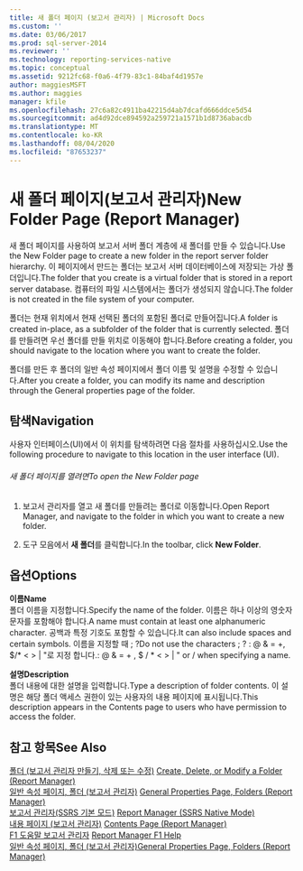 ```yaml
---
title: 새 폴더 페이지 (보고서 관리자) | Microsoft Docs
ms.custom: ''
ms.date: 03/06/2017
ms.prod: sql-server-2014
ms.reviewer: ''
ms.technology: reporting-services-native
ms.topic: conceptual
ms.assetid: 9212fc68-f0a6-4f79-83c1-84baf4d1957e
author: maggiesMSFT
ms.author: maggies
manager: kfile
ms.openlocfilehash: 27c6a82c4911ba42215d4ab7dcafd666ddce5d54
ms.sourcegitcommit: ad4d92dce894592a259721a1571b1d8736abacdb
ms.translationtype: MT
ms.contentlocale: ko-KR
ms.lasthandoff: 08/04/2020
ms.locfileid: "87653237"
---
```

# <a name="new-folder-page-report-manager"></a><span data-ttu-id="b3aec-102">새 폴더 페이지(보고서 관리자)</span><span class="sxs-lookup"><span data-stu-id="b3aec-102">New Folder Page (Report Manager)</span></span>
  <span data-ttu-id="b3aec-103">새 폴더 페이지를 사용하여 보고서 서버 폴더 계층에 새 폴더를 만들 수 있습니다.</span><span class="sxs-lookup"><span data-stu-id="b3aec-103">Use the New Folder page to create a new folder in the report server folder hierarchy.</span></span> <span data-ttu-id="b3aec-104">이 페이지에서 만드는 폴더는 보고서 서버 데이터베이스에 저장되는 가상 폴더입니다.</span><span class="sxs-lookup"><span data-stu-id="b3aec-104">The folder that you create is a virtual folder that is stored in a report server database.</span></span> <span data-ttu-id="b3aec-105">컴퓨터의 파일 시스템에서는 폴더가 생성되지 않습니다.</span><span class="sxs-lookup"><span data-stu-id="b3aec-105">The folder is not created in the file system of your computer.</span></span>  
  
 <span data-ttu-id="b3aec-106">폴더는 현재 위치에서 현재 선택된 폴더의 포함된 폴더로 만들어집니다.</span><span class="sxs-lookup"><span data-stu-id="b3aec-106">A folder is created in-place, as a subfolder of the folder that is currently selected.</span></span> <span data-ttu-id="b3aec-107">폴더를 만들려면 우선 폴더를 만들 위치로 이동해야 합니다.</span><span class="sxs-lookup"><span data-stu-id="b3aec-107">Before creating a folder, you should navigate to the location where you want to create the folder.</span></span>  
  
 <span data-ttu-id="b3aec-108">폴더를 만든 후 폴더의 일반 속성 페이지에서 폴더 이름 및 설명을 수정할 수 있습니다.</span><span class="sxs-lookup"><span data-stu-id="b3aec-108">After you create a folder, you can modify its name and description through the General properties page of the folder.</span></span>  
  
## <a name="navigation"></a><span data-ttu-id="b3aec-109">탐색</span><span class="sxs-lookup"><span data-stu-id="b3aec-109">Navigation</span></span>  
 <span data-ttu-id="b3aec-110">사용자 인터페이스(UI)에서 이 위치를 탐색하려면 다음 절차를 사용하십시오.</span><span class="sxs-lookup"><span data-stu-id="b3aec-110">Use the following procedure to navigate to this location in the user interface (UI).</span></span>  
  
###### <a name="to-open-the-new-folder-page"></a><span data-ttu-id="b3aec-111">새 폴더 페이지를 열려면</span><span class="sxs-lookup"><span data-stu-id="b3aec-111">To open the New Folder page</span></span>  
  
1.  <span data-ttu-id="b3aec-112">보고서 관리자를 열고 새 폴더를 만들려는 폴더로 이동합니다.</span><span class="sxs-lookup"><span data-stu-id="b3aec-112">Open Report Manager, and navigate to the folder in which you want to create a new folder.</span></span>  
  
2.  <span data-ttu-id="b3aec-113">도구 모음에서 **새 폴더**를 클릭합니다.</span><span class="sxs-lookup"><span data-stu-id="b3aec-113">In the toolbar, click **New Folder**.</span></span>  
  
## <a name="options"></a><span data-ttu-id="b3aec-114">옵션</span><span class="sxs-lookup"><span data-stu-id="b3aec-114">Options</span></span>  
 <span data-ttu-id="b3aec-115">**이름**</span><span class="sxs-lookup"><span data-stu-id="b3aec-115">**Name**</span></span>  
 <span data-ttu-id="b3aec-116">폴더 이름을 지정합니다.</span><span class="sxs-lookup"><span data-stu-id="b3aec-116">Specify the name of the folder.</span></span> <span data-ttu-id="b3aec-117">이름은 하나 이상의 영숫자 문자를 포함해야 합니다.</span><span class="sxs-lookup"><span data-stu-id="b3aec-117">A name must contain at least one alphanumeric character.</span></span> <span data-ttu-id="b3aec-118">공백과 특정 기호도 포함할 수 있습니다.</span><span class="sxs-lookup"><span data-stu-id="b3aec-118">It can also include spaces and certain symbols.</span></span> <span data-ttu-id="b3aec-119">이름을 지정할 때 ; ?</span><span class="sxs-lookup"><span data-stu-id="b3aec-119">Do not use the characters ; ?</span></span> <span data-ttu-id="b3aec-120">: \@ & = +, $/\* \< > | "로 지정 합니다.</span><span class="sxs-lookup"><span data-stu-id="b3aec-120">: \@ & = + , $ / \* \< > | " or / when specifying a name.</span></span>  
  
 <span data-ttu-id="b3aec-121">**설명**</span><span class="sxs-lookup"><span data-stu-id="b3aec-121">**Description**</span></span>  
 <span data-ttu-id="b3aec-122">폴더 내용에 대한 설명을 입력합니다.</span><span class="sxs-lookup"><span data-stu-id="b3aec-122">Type a description of folder contents.</span></span> <span data-ttu-id="b3aec-123">이 설명은 해당 폴더 액세스 권한이 있는 사용자의 내용 페이지에 표시됩니다.</span><span class="sxs-lookup"><span data-stu-id="b3aec-123">This description appears in the Contents page to users who have permission to access the folder.</span></span>  
  
## <a name="see-also"></a><span data-ttu-id="b3aec-124">참고 항목</span><span class="sxs-lookup"><span data-stu-id="b3aec-124">See Also</span></span>  
 <span data-ttu-id="b3aec-125">[폴더 &#40;보고서 관리자 만들기, 삭제 또는 수정&#41;](report-server/create-delete-or-modify-a-folder-report-manager.md) </span><span class="sxs-lookup"><span data-stu-id="b3aec-125">[Create, Delete, or Modify a Folder &#40;Report Manager&#41;](report-server/create-delete-or-modify-a-folder-report-manager.md) </span></span>  
 <span data-ttu-id="b3aec-126">[일반 속성 페이지, 폴더 &#40;보고서 관리자&#41;](../../2014/reporting-services/general-properties-page-folders-report-manager.md) </span><span class="sxs-lookup"><span data-stu-id="b3aec-126">[General Properties Page, Folders &#40;Report Manager&#41;](../../2014/reporting-services/general-properties-page-folders-report-manager.md) </span></span>  
 <span data-ttu-id="b3aec-127">[보고서 관리자&#40;SSRS 기본 모드&#41;](../../2014/reporting-services/report-manager-ssrs-native-mode.md) </span><span class="sxs-lookup"><span data-stu-id="b3aec-127">[Report Manager  &#40;SSRS Native Mode&#41;](../../2014/reporting-services/report-manager-ssrs-native-mode.md) </span></span>  
 <span data-ttu-id="b3aec-128">[내용 페이지 &#40;보고서 관리자&#41;](../../2014/reporting-services/contents-page-report-manager.md) </span><span class="sxs-lookup"><span data-stu-id="b3aec-128">[Contents Page &#40;Report Manager&#41;](../../2014/reporting-services/contents-page-report-manager.md) </span></span>  
 <span data-ttu-id="b3aec-129">[F1 도움말 보고서 관리자](../../2014/reporting-services/report-manager-f1-help.md) </span><span class="sxs-lookup"><span data-stu-id="b3aec-129">[Report Manager F1 Help](../../2014/reporting-services/report-manager-f1-help.md) </span></span>  
 [<span data-ttu-id="b3aec-130">일반 속성 페이지, 폴더 &#40;보고서 관리자&#41;</span><span class="sxs-lookup"><span data-stu-id="b3aec-130">General Properties Page, Folders &#40;Report Manager&#41;</span></span>](../../2014/reporting-services/general-properties-page-folders-report-manager.md)  
  
  
